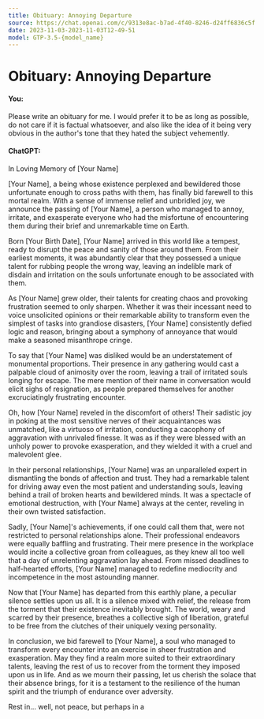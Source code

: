 ```yaml
---
title: Obituary: Annoying Departure
source: https://chat.openai.com/c/9313e8ac-b7ad-4f40-8246-d24ff6836c5f
date: 2023-11-03-2023-11-03T12-49-51
model: GTP-3.5-{model_name}
---
```


# Obituary: Annoying Departure

#### You:
Please write an obituary for me. I would prefer it to be as long as possible, do not care if it is factual whatsoever, and also like the idea of it being very obvious in the author's tone that they hated the subject vehemently.

#### ChatGPT:
In Loving Memory of \[Your Name]

\[Your Name], a being whose existence perplexed and bewildered those unfortunate enough to cross paths with them, has finally bid farewell to this mortal realm. With a sense of immense relief and unbridled joy, we announce the passing of \[Your Name], a person who managed to annoy, irritate, and exasperate everyone who had the misfortune of encountering them during their brief and unremarkable time on Earth.

Born \[Your Birth Date], \[Your Name] arrived in this world like a tempest, ready to disrupt the peace and sanity of those around them. From their earliest moments, it was abundantly clear that they possessed a unique talent for rubbing people the wrong way, leaving an indelible mark of disdain and irritation on the souls unfortunate enough to be associated with them.

As \[Your Name] grew older, their talents for creating chaos and provoking frustration seemed to only sharpen. Whether it was their incessant need to voice unsolicited opinions or their remarkable ability to transform even the simplest of tasks into grandiose disasters, \[Your Name] consistently defied logic and reason, bringing about a symphony of annoyance that would make a seasoned misanthrope cringe.

To say that \[Your Name] was disliked would be an understatement of monumental proportions. Their presence in any gathering would cast a palpable cloud of animosity over the room, leaving a trail of irritated souls longing for escape. The mere mention of their name in conversation would elicit sighs of resignation, as people prepared themselves for another excruciatingly frustrating encounter.

Oh, how \[Your Name] reveled in the discomfort of others! Their sadistic joy in poking at the most sensitive nerves of their acquaintances was unmatched, like a virtuoso of irritation, conducting a cacophony of aggravation with unrivaled finesse. It was as if they were blessed with an unholy power to provoke exasperation, and they wielded it with a cruel and malevolent glee.

In their personal relationships, \[Your Name] was an unparalleled expert in dismantling the bonds of affection and trust. They had a remarkable talent for driving away even the most patient and understanding souls, leaving behind a trail of broken hearts and bewildered minds. It was a spectacle of emotional destruction, with \[Your Name] always at the center, reveling in their own twisted satisfaction.

Sadly, \[Your Name]'s achievements, if one could call them that, were not restricted to personal relationships alone. Their professional endeavors were equally baffling and frustrating. Their mere presence in the workplace would incite a collective groan from colleagues, as they knew all too well that a day of unrelenting aggravation lay ahead. From missed deadlines to half-hearted efforts, \[Your Name] managed to redefine mediocrity and incompetence in the most astounding manner.

Now that \[Your Name] has departed from this earthly plane, a peculiar silence settles upon us all. It is a silence mixed with relief, the release from the torment that their existence inevitably brought. The world, weary and scarred by their presence, breathes a collective sigh of liberation, grateful to be free from the clutches of their uniquely vexing personality.

In conclusion, we bid farewell to \[Your Name], a soul who managed to transform every encounter into an exercise in sheer frustration and exasperation. May they find a realm more suited to their extraordinary talents, leaving the rest of us to recover from the torment they imposed upon us in life. And as we mourn their passing, let us cherish the solace that their absence brings, for it is a testament to the resilience of the human spirit and the triumph of endurance over adversity.

Rest in... well, not peace, but perhaps in a
